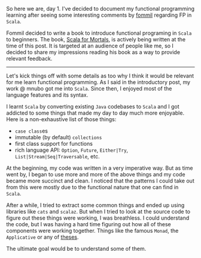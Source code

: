 So here we are, day 1. I've decided to document my functional programming learning after seeing some
interesting comments by [fommil](https://twitter.com/fommil) regarding FP in `Scala`.

Fommil decided to write a book to introduce functional programing in `Scala` to beginners. The book, 
[Scala for Mortals](https://leanpub.com/fp-scala-mortals/), is actively being written at the time of this post. 
It is targeted at an audience of people like me, so I decided to share my impressions reading his book as
a way to provide relevant feedback.

-------

Let's kick things off with some details as too why I think it would be relevant for me learn functional
programming. As I said in the introductory post, my work @ mnubo got me into `Scala`. Since then, I enjoyed
most of the language features and its syntax. 

I learnt `Scala` by converting existing `Java` codebases to `Scala` and I got addicted to some things 
that made my day to day much more enjoyable. Here is a non-exhaustive list of those things:

* `case class`es
* immutable (by default) `collections`
* first class support for functions
* rich language API: `Option`, `Future`, `Either|Try`, `List|Stream|Seq|Traversable`, etc.

At the beginning, my code was written in a very imperative way. But as time went by, I began
to use more and more of the above things and my code became more succinct and clean. I noticed that
the patterns I could take out from this were mostly due to the functional nature that one can find
in `Scala`.

After a while, I tried to extract some common things and ended up using libraries like `cats` and `scalaz`.
But when I tried to look at the source code to figure out these things were working, I was breathless.
I could understand the code, but I was having a hard time figuring out how all of these components were
working together. Things like the famous `Monad`, the `Applicative` or any of 
[theses](https://github.com/tpolecat/cats-infographic/blob/master/cats.pdf).

The ultimate goal would be to understand some of them.